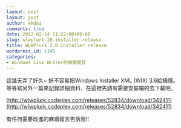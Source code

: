 ```yaml
---
layout: post
layout: post
author: kkdai
comments: true
date: 2012-02-14 11:22:00+00:00
slug: wlwplurk-20-installer-release
title: WLWPlurk 2.0 installer release
wordpress_id: 1145
categories:
- Windows Live Writer的相關開發
---
```


這幾天弄了好久~ 好不容易把Windows Installer XML (WIX) 3.6給搞懂。      
等等寫另外一篇來記錄詳細資料，在這裡先請有需要安裝檔的去下載吧。

 

[http://wlwplurk.codeplex.com/releases/52834/download/342411](http://wlwplurk.codeplex.com/releases/52834/download/342411)

 

有任何需要改進的麻煩留言告訴我!!
